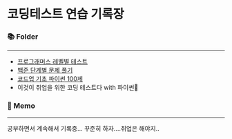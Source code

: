 # 코딩테스트 연습 기록장

###  📚 Folder
---
* <a href="https://programmers.co.kr/learn/challenges?tab=all_challenges" > 프로그래머스 레벨별 테스트 </a>
* <a href = "https://www.acmicpc.net/step/3">백준 단계별 문제 풀기 </a>
* <a href = "https://codeup.kr/problemsetsol.php?psid=33"> 코드업 기초 파이썬 100제 </a>
* 이것이 취업을 위한 코딩 테스트다 with 파이썬🥇



### 📝 Memo
---
공부하면서 계속해서 기록중...
꾸준히 하자....취업은 해야지..
